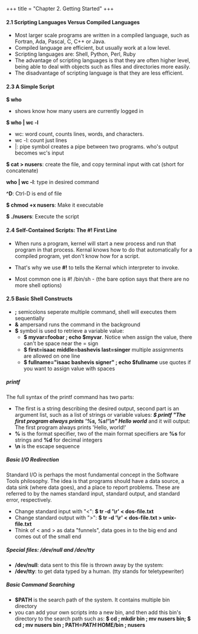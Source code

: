 +++
title =  "Chapter 2. Getting Started"
+++

#### 2.1 Scripting Languages Versus Compiled Languages
* Most larger scale programs are written in a compiled language, such as Fortran, Ada, Pascal, C, C++ or Java.
* Compiled language are efficient, but usually work at a low level.
* Scripting languages are: Shell, Python, Perl, Ruby
* The advantage of scripting languages is that they are often higher level, being able to deal with objects such as
files and directories more easily.
* The disadvantage of scripting language is that they are less efficient.

#### 2.3 A Simple Script

**$ who**

* shows know how many users are currently logged in

**$ who | wc -l**

* wc: word count, counts lines, words, and characters.
* wc -l: count just lines
* |: pipe symbol creates a pipe between two programs. who's output becomes wc's input

**$ cat > nusers**: create the file, and copy terminal input with cat (short for concatenate)

**who | wc -l**: type in desired command

**^D**: Ctrl-D is end of file

**$ chmod +x nusers**: Make it executable

**$ ./nusers**: Execute the script

#### 2.4 Self-Contained Scripts: The #! First Line

* When runs a program, kernel will start a new process and run that program in that process. Kernal knows how to
do that automatically for a compiled program, yet don't know how for a script.

* That's why we use **#!** to tells the Kernal which interpreter to invoke.

* Most common one is #! /bin/sh - (the bare option says that there are no more shell options)

#### 2.5 Basic Shell Constructs
* **;** semicolons seperate multiple command, shell will executes them sequentially
* **&** ampersand runs the command in the background
* **$** symbol is used to retrieve a variable value:
    *  **$ myvar=foobar ; echo $myvar**. Notice when assign the value, there can't be space near the = sign
    * **$ first=isaac middle=bashevis last=singer** multiple assignments are allowed on one line
    * **$ fullname="isaac bashevis signer" ; echo $fullname** use quotes if you want to assign value with spaces

##### printf
The full syntax of the printf command has two parts:

* The first is a string describing the desired output, second part is an argument list, such as a list of strings or
variable values: ***$ printf "The first program always prints '%s, %s!'\n" Hello world*** and it will output: The first
program always prints 'Hello, world!'
* **%** is the format specifier, two of the main format specifiers are **%s** for strings and **%d** for decimal integers
* **\n** is the escape sequence

##### Basic I/O Redirection
Standard I/O is perhaps the most fundamental concept in the Software Tools philosophy.
The idea is that programs should have a data source, a data sink (where data
goes), and a place to report problems. These are referred to by the names standard
input, standard output, and standard error, respectively.

* Change standard input with "<":   **$ tr -d '\r' < dos-file.txt**
* Change standard output with ">":   **$ tr -d '\r' < dos-file.txt > unix-file.txt**
* Think of < and > as data "funnels", data goes in to the big end and comes out of the small end

##### Special files: /dev/null and /dev/tty

* **/dev/null**: data sent to this file is thrown away by the system:
* **/dev/tty**: to get data typed by a human. (tty stands for teletypewriter)

##### Basic Command Searching

* **$PATH** is the search path of the system. It contains multiple bin directory
* you can add your own scripts into a new bin, and then add this bin's directory to the search path such as:
**$ cd ; mkdir bin ; mv nusers bin; $ cd ; mv nusers bin ; PATH=$PATH:$HOME/bin ; nusers**




